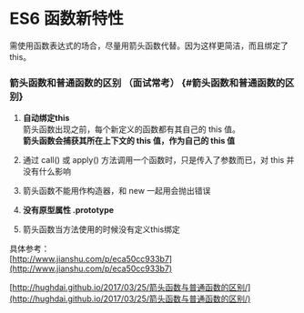 # ES6 函数新特性

需使用函数表达式的场合，尽量用箭头函数代替。因为这样更简洁，而且绑定了 this。



### 箭头函数和普通函数的区别 （面试常考） {#箭头函数和普通函数的区别}

1. **自动绑定this**  
   箭头函数出现之前，每个新定义的函数都有其自己的 this 值。  
   **箭头函数会捕获其所在上下文的 this 值，作为自己的 this 值**

2. 通过 call\(\) 或 apply\(\) 方法调用一个函数时，只是传入了参数而已，对 this 并没有什么影响

3. 箭头函数不能用作构造器，和 new 一起用会抛出错误

4. **没有原型属性 .prototype**

5. 箭头函数当方法使用的时候没有定义this绑定

具体参考：  
[http://www.jianshu.com/p/eca50cc933b7](http://www.jianshu.com/p/eca50cc933b7)

[http://hughdai.github.io/2017/03/25/箭头函数与普通函数的区别/](http://hughdai.github.io/2017/03/25/箭头函数与普通函数的区别/)

